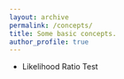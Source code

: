 ```yaml
---
layout: archive
permalink: /concepts/
title: Some basic concepts.
author_profile: true
---
```


- Likelihood Ratio Test




